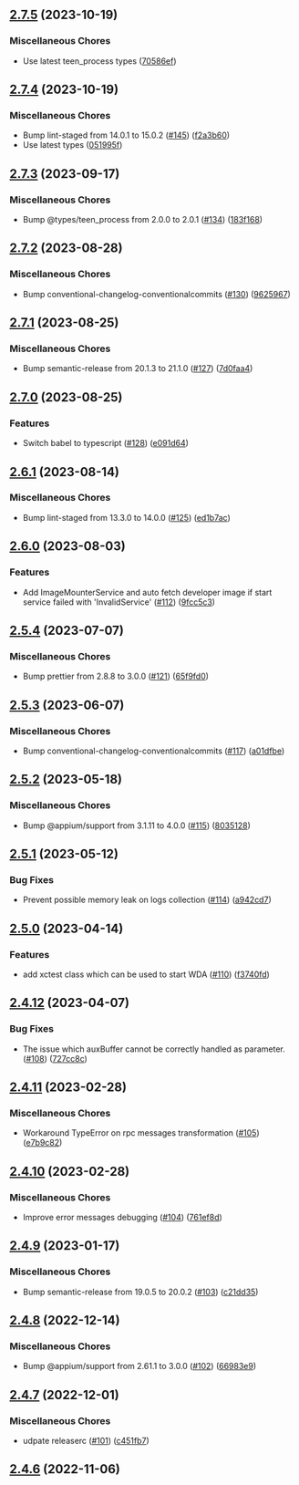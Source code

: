 ## [2.7.5](https://github.com/appium/appium-ios-device/compare/v2.7.4...v2.7.5) (2023-10-19)


### Miscellaneous Chores

* Use latest teen_process types ([70586ef](https://github.com/appium/appium-ios-device/commit/70586ef5e371b38c41ba3d3ac28ef15e3642e9f1))

## [2.7.4](https://github.com/appium/appium-ios-device/compare/v2.7.3...v2.7.4) (2023-10-19)


### Miscellaneous Chores

* Bump lint-staged from 14.0.1 to 15.0.2 ([#145](https://github.com/appium/appium-ios-device/issues/145)) ([f2a3b60](https://github.com/appium/appium-ios-device/commit/f2a3b600fdef2de0419455994ed37e328a94c777))
* Use latest types ([051995f](https://github.com/appium/appium-ios-device/commit/051995fa763557b2094813b30ea62b04b0d01526))

## [2.7.3](https://github.com/appium/appium-ios-device/compare/v2.7.2...v2.7.3) (2023-09-17)


### Miscellaneous Chores

* Bump @types/teen_process from 2.0.0 to 2.0.1 ([#134](https://github.com/appium/appium-ios-device/issues/134)) ([183f168](https://github.com/appium/appium-ios-device/commit/183f168d5e0709aa2221f77d007b6a3a886743f9))

## [2.7.2](https://github.com/appium/appium-ios-device/compare/v2.7.1...v2.7.2) (2023-08-28)


### Miscellaneous Chores

* Bump conventional-changelog-conventionalcommits ([#130](https://github.com/appium/appium-ios-device/issues/130)) ([9625967](https://github.com/appium/appium-ios-device/commit/96259679a5566a8c0f51554e21f4796408301f8d))

## [2.7.1](https://github.com/appium/appium-ios-device/compare/v2.7.0...v2.7.1) (2023-08-25)


### Miscellaneous Chores

* Bump semantic-release from 20.1.3 to 21.1.0 ([#127](https://github.com/appium/appium-ios-device/issues/127)) ([7d0faa4](https://github.com/appium/appium-ios-device/commit/7d0faa42b12bc69db27e3244f2c2781f54bbdc22))

## [2.7.0](https://github.com/appium/appium-ios-device/compare/v2.6.1...v2.7.0) (2023-08-25)


### Features

* Switch babel to typescript ([#128](https://github.com/appium/appium-ios-device/issues/128)) ([e091d64](https://github.com/appium/appium-ios-device/commit/e091d6422dc4cafb0d10bc7190917edb0d5a154c))

## [2.6.1](https://github.com/appium/appium-ios-device/compare/v2.6.0...v2.6.1) (2023-08-14)


### Miscellaneous Chores

* Bump lint-staged from 13.3.0 to 14.0.0 ([#125](https://github.com/appium/appium-ios-device/issues/125)) ([ed1b7ac](https://github.com/appium/appium-ios-device/commit/ed1b7ac2b99dc6cb1e5cfb13e3bdc28da37503d5))

## [2.6.0](https://github.com/appium/appium-ios-device/compare/v2.5.4...v2.6.0) (2023-08-03)


### Features

* Add ImageMounterService and auto fetch developer image if start service failed with 'InvalidService' ([#112](https://github.com/appium/appium-ios-device/issues/112)) ([9fcc5c3](https://github.com/appium/appium-ios-device/commit/9fcc5c3c864470a941a3aa84cad736e114116acb))

## [2.5.4](https://github.com/appium/appium-ios-device/compare/v2.5.3...v2.5.4) (2023-07-07)


### Miscellaneous Chores

* Bump prettier from 2.8.8 to 3.0.0 ([#121](https://github.com/appium/appium-ios-device/issues/121)) ([65f9fd0](https://github.com/appium/appium-ios-device/commit/65f9fd0de7f8fdc572d76e92963bfbd2e9311674))

## [2.5.3](https://github.com/appium/appium-ios-device/compare/v2.5.2...v2.5.3) (2023-06-07)


### Miscellaneous Chores

* Bump conventional-changelog-conventionalcommits ([#117](https://github.com/appium/appium-ios-device/issues/117)) ([a01dfbe](https://github.com/appium/appium-ios-device/commit/a01dfbe39288c1f91e6d7e6d1a67d293b9378e8b))

## [2.5.2](https://github.com/appium/appium-ios-device/compare/v2.5.1...v2.5.2) (2023-05-18)


### Miscellaneous Chores

* Bump @appium/support from 3.1.11 to 4.0.0 ([#115](https://github.com/appium/appium-ios-device/issues/115)) ([8035128](https://github.com/appium/appium-ios-device/commit/80351281955f47a0cb1f6c93ec5ef7774595634a))

## [2.5.1](https://github.com/appium/appium-ios-device/compare/v2.5.0...v2.5.1) (2023-05-12)


### Bug Fixes

* Prevent possible memory leak on logs collection ([#114](https://github.com/appium/appium-ios-device/issues/114)) ([a942cd7](https://github.com/appium/appium-ios-device/commit/a942cd7fa43e7aa39829ab14852a1f72ff60175e))

## [2.5.0](https://github.com/appium/appium-ios-device/compare/v2.4.12...v2.5.0) (2023-04-14)


### Features

* add xctest class which can be used to start WDA ([#110](https://github.com/appium/appium-ios-device/issues/110)) ([f3740fd](https://github.com/appium/appium-ios-device/commit/f3740fd6a9ea83c9df34a50c97e56abc69fea077))

## [2.4.12](https://github.com/appium/appium-ios-device/compare/v2.4.11...v2.4.12) (2023-04-07)


### Bug Fixes

* The issue which auxBuffer cannot be correctly handled as parameter. ([#108](https://github.com/appium/appium-ios-device/issues/108)) ([727cc8c](https://github.com/appium/appium-ios-device/commit/727cc8c230261aae233686bcce2d0e232d009a15))

## [2.4.11](https://github.com/appium/appium-ios-device/compare/v2.4.10...v2.4.11) (2023-02-28)


### Miscellaneous Chores

* Workaround TypeError on rpc messages transformation ([#105](https://github.com/appium/appium-ios-device/issues/105)) ([e7b9c82](https://github.com/appium/appium-ios-device/commit/e7b9c820bdb16b5e29edc005e54f240e8fa9832b))

## [2.4.10](https://github.com/appium/appium-ios-device/compare/v2.4.9...v2.4.10) (2023-02-28)


### Miscellaneous Chores

* Improve error messages debugging ([#104](https://github.com/appium/appium-ios-device/issues/104)) ([761ef8d](https://github.com/appium/appium-ios-device/commit/761ef8d3233c9f85657645789b07989d4bd32608))

## [2.4.9](https://github.com/appium/appium-ios-device/compare/v2.4.8...v2.4.9) (2023-01-17)


### Miscellaneous Chores

* Bump semantic-release from 19.0.5 to 20.0.2 ([#103](https://github.com/appium/appium-ios-device/issues/103)) ([c21dd35](https://github.com/appium/appium-ios-device/commit/c21dd35efd1133a5e791088f780a6500d954f1d1))

## [2.4.8](https://github.com/appium/appium-ios-device/compare/v2.4.7...v2.4.8) (2022-12-14)


### Miscellaneous Chores

* Bump @appium/support from 2.61.1 to 3.0.0 ([#102](https://github.com/appium/appium-ios-device/issues/102)) ([66983e9](https://github.com/appium/appium-ios-device/commit/66983e922094b1e6ba69524446dbf2966f35e6e1))

## [2.4.7](https://github.com/appium/appium-ios-device/compare/v2.4.6...v2.4.7) (2022-12-01)


### Miscellaneous Chores

* udpate releaserc ([#101](https://github.com/appium/appium-ios-device/issues/101)) ([c451fb7](https://github.com/appium/appium-ios-device/commit/c451fb72404865b8d100c3c8a18d2a4b9687813d))

## [2.4.6](https://github.com/appium/appium-ios-device/compare/v2.4.5...v2.4.6) (2022-11-06)

